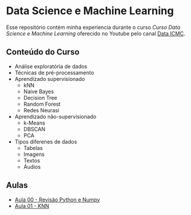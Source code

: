 # Data Science e Machine Learning

Esse repositório contém minha experiencia durante o curso *Curso Data Science e Machine Learning* oferecido no Youtube pelo canal <a href="">Data ICMC</a>.

## Conteúdo do Curso
* Análise exploratória de dados
* Técnicas de pré-processamento
* Aprendizado supervisionado
  * kNN
  * Naive Bayes
  * Decision Tree
  * Random Forest
  * Redes Neurasi
* Aprendizado não-supervisionado
  * k-Means
  * DBSCAN
  * PCA
* Tipos diferenes de dados
  * Tabelas
  * Imagens
  * Textos
  * Áudios

## Aulas
* <a href="https://github.com/cotozelo/Data_Science_Machine_Learning_-_Data_ICMC/blob/main/Notebooks/Aulas/Aula_00_Python_Numpy.ipynb">Aula 00 - Revisão Python e Numpy</a>
* <a href="https://github.com/cotozelo/Data_Science_Machine_Learning_-_Data_ICMC/blob/main/Notebooks/Aulas/Aula_01_Classificacao_KNN.ipynb">Aula 01 - KNN</a>
